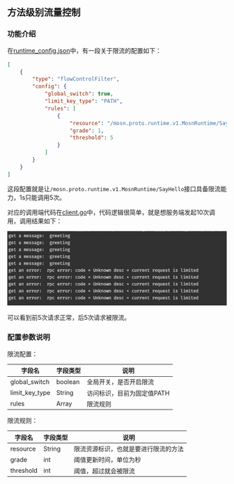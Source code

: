 ## 方法级别流量控制

### 功能介绍

在[runtime_config.json](../../../../configs/runtime_config.json)中，有一段关于限流的配置如下：

```json
[
    {
        "type": "flowControlFilter",
        "config": {
            "global_switch": true,
            "limit_key_type": "PATH",
            "rules": [
                {
                    "resource": "/mosn.proto.runtime.v1.MosnRuntime/SayHello",
                    "grade": 1,
                    "threshold": 5
                }
            ]
        }
    }
]
```
这段配置就是让`/mosn.proto.runtime.v1.MosnRuntime/SayHello`接口具备限流能力，1s只能调用5次。

对应的调用端代码在[client.go](../../../../demo/flowcontrol/client.go)中，代码逻辑很简单，就是想服务端发起10次调用，调用结果如下：

![img.png](../../../../img/flow_control.png)

可以看到前5次请求正常，后5次请求被限流。

### 配置参数说明

限流配置：

| 字段名 | 字段类型 | 说明 |
|  ----  | ----  | ---- |
| global_switch  | boolean | 全局开关，是否开启限流 |
| limit_key_type  | String | 访问标识，目前为固定值PATH |
| rules  | Array | 限流规则 |

限流规则：

| 字段名 | 字段类型 | 说明 |
|  ----  | ----  | ---- |
| resource  | String | 限流资源标识，也就是要进行限流的方法 |
| grade  | int | 阈值更新时间，单位为秒 |
| threshold  | int | 阈值，超过就会被限流 |